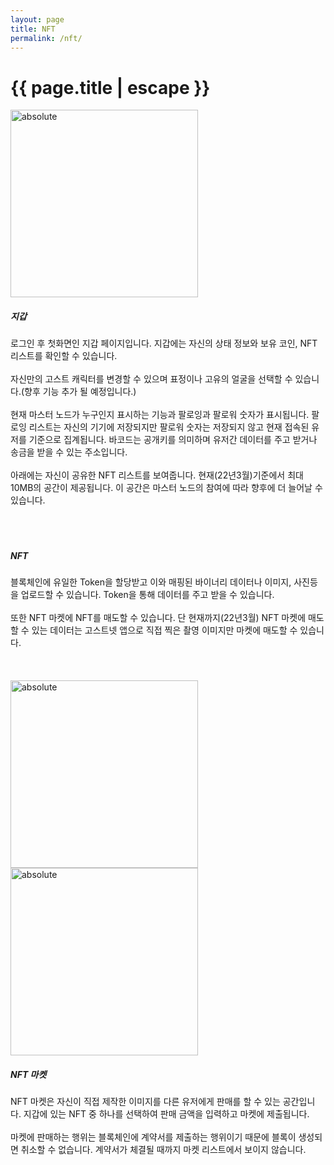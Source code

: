 ```yaml
---
layout: page
title: NFT 
permalink: /nft/
---
```


<h1 class="page-title">{{ page.title | escape }}</h1>

<div class="container">
      <div class="row">      
          <div class="col s12 m4 l6 center">     
            <img width="300" data-action="zoom" src='{{ "/assets/imgs/5_wallet.png" | relative_url }}' alt='absolute'> 
          </div>
          <div class="col s12 m4 l6 left">    
          <h5> 지갑</h5>
          로그인 후 첫화면인 지갑 페이지입니다. 지갑에는 자신의 상태 정보와 보유 코인, NFT리스트를 확인할 수 있습니다.<br><br>
          자신만의 고스트 캐릭터를 변경할 수 있으며 표정이나 고유의 얼굴을 선택할 수 있습니다.(향후 기능 추가 될 예정입니다.) <br><br>
          현재 마스터 노드가 누구인지 표시하는 기능과 팔로잉과 팔로워 숫자가 표시됩니다. 팔로잉 리스트는 자신의 기기에 저장되지만 팔로워 숫자는 저장되지 않고 현재 접속된 유저를 기준으로 집계됩니다. 
          바코드는 공개키를 의미하며 유저간 데이터를 주고 받거나 송금을 받을 수 있는 주소입니다.<br><br>
          아래에는 자신이 공유한 NFT 리스트를 보여줍니다. 현재(22년3월)기준에서 최대 10MB의 공간이 제공됩니다. 이 공간은 마스터 노드의 참여에 따라 향후에 더 늘어날 수 있습니다.
            <br><br><br><br>
          </div>
      </div>
      <div class="row"> 
          <div class="col s12 m4 l6 left">    
          <h5> NFT</h5>
          블록체인에 유일한 Token을 할당받고 이와 매핑된 바이너리 데이터나 이미지, 사진등을 업로드할 수 있습니다. Token을 통해 데이터를 주고 받을 수 있습니다. <br><br>
          또한 NFT 마켓에 NFT를 매도할 수 있습니다. 단 현재까지(22년3월) NFT 마켓에 매도할 수 있는 데이터는 고스트넷 앱으로 직접 찍은 촬영 이미지만 마켓에 매도할 수 있습니다.
            <br><br><br><br>
          </div>     
          <div class="col s12 m4 l6 center">     
            <img width="300" data-action="zoom" src='{{ "/assets/imgs/6_nftinfo.png" | relative_url }}' alt='absolute'> 
          </div>
      </div>
      <div class="row">      
          <div class="col s12 m4 l6 center">     
            <img width="300" data-action="zoom" src='{{ "/assets/imgs/14_nftlist.png" | relative_url }}' alt='absolute'> 
          </div>
          <div class="col s12 m4 l6 left">    
          <h5> NFT 마켓</h5> 
          NFT 마켓은 자신이 직접 제작한 이미지를 다른 유저에게 판매를 할 수 있는 공간입니다. 지갑에 있는 NFT 중 하나를 선택하여 판매 금액을 입력하고 마켓에 제출됩니다. <br><br>
          마켓에 판매하는 행위는 블록체인에 계약서를 제출하는 행위이기 때문에 블록이 생성되면 취소할 수 없습니다. 계약서가 체결될 때까지 마켓 리스트에서 보이지 않습니다.
            <br><br><br><br>
          </div>
      </div>
</div>
